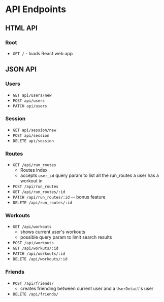 # API Endpoints

## HTML API

### Root

- `GET /` - loads React web app

## JSON API

### Users

- `GET api/users/new`
- `POST api/users`
- `PATCH api/users`

### Session

- `GET api/session/new`
- `POST api/session`
- `DELETE api/session`

### Routes

- `GET /api/run_routes`
  - Routes index
  - accepts `user_id` query param to list all the run_routes a user has a workout in
- `POST /api/run_routes`
- `GET /api/run_routes/:id`
- `PATCH /api/run_routes/:id` -- bonus feature
- `DELETE /api/run_routes/:id`

### Workouts

- `GET /api/workouts`
  - shows current user's workouts
  - possible query param to limit search results
- `POST /api/workouts`
- `GET /api/workuts/:id`
- `PATCH /api/workouts/:id`
- `DELETE /api/workouts/:id`


### Friends

- `POST /api/friends/`
  - creates friending between current user and a `UserDetail`'s user
- `DELETE /api/friends/`
